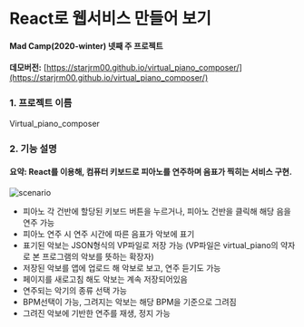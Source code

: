 # React로 웹서비스 만들어 보기

#### Mad Camp(2020-winter) 넷째 주 프로젝트

**데모버전:** [https://starjrm00.github.io/virtual_piano_composer/](https://starjrm00.github.io/virtual_piano_composer/)

### 1. 프로젝트 이름

Virtual_piano_composer

### 2. 기능 설명

#### 요약: React를 이용해, 컴퓨터 키보드로 피아노를 연주하며 음표가 찍히는 서비스 구현.


![scenario](https://user-images.githubusercontent.com/18097984/106758088-7465cc00-6674-11eb-8c12-9d6b20702ab4.gif)


- 피아노 각 건반에 할당된 키보드 버튼을 누르거나, 피아노 건반을 클릭해 해당 음을 연주 가능
- 피아노 연주 시 연주 시간에 따른 음표가 악보에 표기
- 표기된 악보는 JSON형식의 VP파일로 저장 가능 (VP파일은 virtual_piano의 약자로 본 프로그램의 악보를 뜻하는 확장자)
- 저장된 악보를 앱에 업로드 해 악보로 보고, 연주 듣기도 가능
- 페이지를 새로고침 해도 악보는 계속 저장되어있음
- 연주되는 악기의 종류 선택 가능
- BPM선택이 가능, 그려지는 악보는 해당 BPM을 기준으로 그려짐
- 그려진 악보에 기반한 연주를 재생, 정지 가능
